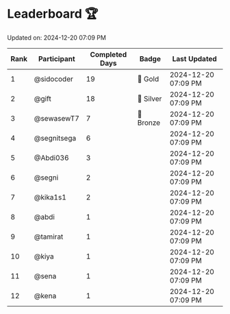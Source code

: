 # Leaderboard 🏆

Updated on: 2024-12-20 07:09 PM

| Rank | Participant       | Completed Days | Badge      | Last Updated         |
|------|-------------------|----------------|------------|----------------------|
| 1    | @sidocoder        | 19             | 🏅 Gold     | 2024-12-20 07:09 PM |
| 2    | @gift             | 18             | 🥈 Silver   | 2024-12-20 07:09 PM |
| 3    | @sewasewT7        | 7              | 🥉 Bronze   | 2024-12-20 07:09 PM |
| 4    | @segnitsega       | 6              |            | 2024-12-20 07:09 PM |
| 5    | @Abdi036          | 3              |            | 2024-12-20 07:09 PM |
| 6    | @segni            | 2              |            | 2024-12-20 07:09 PM |
| 7    | @kika1s1          | 2              |            | 2024-12-20 07:09 PM |
| 8    | @abdi             | 1              |            | 2024-12-20 07:09 PM |
| 9    | @tamirat          | 1              |            | 2024-12-20 07:09 PM |
| 10   | @kiya             | 1              |            | 2024-12-20 07:09 PM |
| 11   | @sena             | 1              |            | 2024-12-20 07:09 PM |
| 12   | @kena             | 1              |            | 2024-12-20 07:09 PM |
